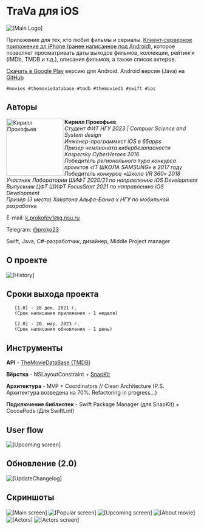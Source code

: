 # TraVa для iOS
<img src="https://raw.githubusercontent.com/prokyhouse/TraVa-iOS/master/Images/TraVaImage1.jpeg" alt="[Main Logo]" align="center"/>


Приложение для тех, кто любит фильмы и сериалы. 
[Клиент-серверное приложение дл iPhone (ранее написанное под Android)](https://play.google.com/store/apps/details?id=ru.myitschool.travamd&hl), которое позволяет просматривать даты выходов фильмов, коллекции, рейтинги (IMDb, TMDB и т.д.), описания фильмов, а также список актеров.

[Скачать в Google Play](https://play.google.com/store/apps/details?id=ru.myitschool.travamd&hl) версию для Android.
Android версия (Java) на [GitHub](https://github.com/prokyhouse/TraVa)


` #movies #themoviedatabase #tmdb #themoviedb #swift #ios `


## Авторы

<img src="https://habrastorage.org/webt/xn/wq/r_/xnwqr_c12neoliwun446oljbewq.png" alt="Кирилл Прокофьев" align="left" width="150"/>

**Кирилл Прокофьев**  
*Студент ФИТ НГУ 2023 | Compuer Science and System design*  
*Инженер-программист iOS в 65apps*  
*Призер чемпионата кибербезопасности Kaspersky CyberHeroes 2016*  
*Победитель регионального тура конкурса проектов «IT ШКОЛА SAMSUNG» в 2017 году*   
*Победитель конкурса «Школа VR 360» 2018*   
*Участник Лаборатории ШИФТ 2020/21 по направлению iOS Development*  
*Выпускник ЦФТ ШИФТ FocusStart 2021 по направлению iOS Development*  
*Призёр (3 место) Хакатона Альфа-Банка x НГУ по мобильной разработке*  

E-mail:  k.prokofev1@g.nsu.ru

Telegram: [@proko23](https://t.me/proko23)

Swift, Java, C#-разработчик, дизайнер, Middle Project manager


## О проекте
<img src="https://raw.githubusercontent.com/prokyhouse/TraVa-iOS/master/Images/TraVaImage3.jpeg" alt="[History]" align="center"/>
   
## Сроки выхода проекта
```
   [1.0] - 28 дек. 2021 г.
   (Срок написания приложения - 1 неделя)
```
```
   [2.0] - 20. мар. 2023 г.
   (Срок написания обновления - 1 день)
```
   
## Инструменты
**API** - [TheMovieDataBase (TMDB)](https://www.themoviedb.org)

**Вёрстка** - NSLayoutConstraint + [SnapKit](https://github.com/SnapKit/SnapKit)

**Архитектура** - MVP + Coordinators // Clean Architecture (P.S. Архитектура возведена на 70%. Refactoring in progress...)

**Подключение библиотек** - Swift Package Manager (для SnapKit) + CocoaPods (Для SwiftLint)
   
## User flow
<img src="https://raw.githubusercontent.com/prokyhouse/TraVa-iOS/master/Images/TraVaImage9.jpeg?raw=true" alt="[Upcoming screen]" align="center"/>

## Обновление (2.0)
<img src="https://raw.githubusercontent.com/prokyhouse/TraVa-iOS/master/Images/TraVaImageVersion2.jpeg" alt="[UpdateChangelog]" align="center"/>

## Скриншоты
<img src="https://raw.githubusercontent.com/prokyhouse/TraVa-iOS/develop/Images/TraVaImage4.jpeg" alt="[Main screen]" align="center"/>
<img src="https://raw.githubusercontent.com/prokyhouse/TraVa-iOS/master/Images/TraVaImage5.jpeg?raw=true" alt="[Popular screen]" align="center"/>
<img src="https://raw.githubusercontent.com/prokyhouse/TraVa-iOS/master/Images/TraVaImage6.jpeg?raw=true" alt="[Upcoming screen]" align="center"/>
<img src="https://raw.githubusercontent.com/prokyhouse/TraVa-iOS/master/Images/TraVaImage7.jpeg?raw=true" alt="[About movie]" align="center"/>
<img src="https://raw.githubusercontent.com/prokyhouse/TraVa-iOS/master/Images/TraVaImage8.jpeg?raw=true" alt="[Actors]" align="center"/>
<img src="https://raw.githubusercontent.com/prokyhouse/TraVa-iOS/master/Images/TraVaImage8_1.jpeg?raw=true" alt="[Actors screen]" align="center"/>
